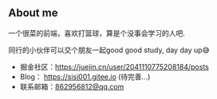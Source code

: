 ## About me
一个很菜的前端，喜欢打篮球，算是个没事会学习的人吧.

同行的小伙伴可以交个朋友一起good good study, day day up😅

* 掘金社区：https://juejin.cn/user/2041110775208184/posts
* Blog： https://sisi001.gitee.io (待完善...)
* 联系邮箱：862956812@qq.com

<!--
**silin001/silin001** is a ✨ _special_ ✨ repository because its `README.md` (this file) appears on your GitHub profile.

Here are some ideas to get you started:

- 🔭 I’m currently working on ...
- 🌱 I’m currently learning ...
- 👯 I’m looking to collaborate on ...
- 🤔 I’m looking for help with ...
- 💬 Ask me about ...
- 📫 How to reach me: ...
- 😄 Pronouns: ...
- ⚡ Fun fact: ...
-->
